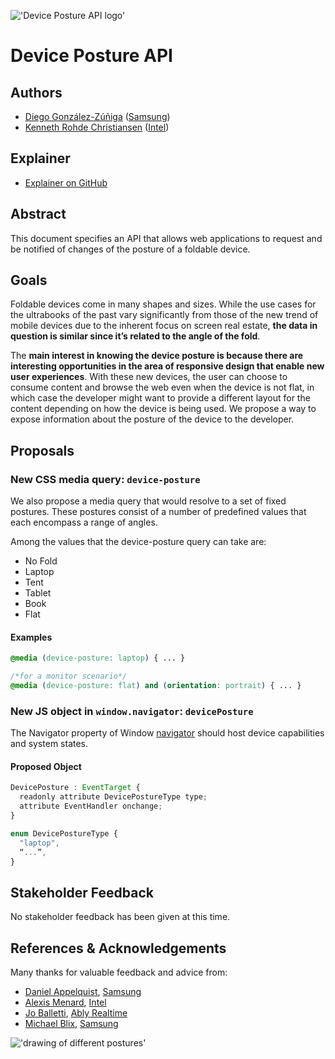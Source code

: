 !['Device Posture API logo'](https://raw.githubusercontent.com/w3c/device-posture/gh-pages/images/sf-logo-s.png)

# Device Posture API

## Authors
* [Diego González-Zúñiga](https://twitter.com/diekus) ([Samsung](https://samsunginter.net))
* [Kenneth Rohde Christiansen](https://twitter.com/kennethrohde) ([Intel](https://intel.com))

## Explainer
* [Explainer on GitHub](https://github.com/SamsungInternet/Explainers/blob/gh-pages/Foldables/FoldState.md)

## Abstract

 This document specifies an API that allows web applications to request and be notified of changes of the posture of a foldable device.

## Goals

Foldable devices come in many shapes and sizes. While the use cases for the ultrabooks of the past vary significantly from those of the new trend of mobile devices due to the inherent focus on screen real estate, **the data in question is similar since it’s related to the angle of the fold**.

The **main interest in knowing the device posture is because there are interesting opportunities in the area of responsive design that enable new user experiences**. With these new devices, the user can choose to consume content and browse the web even when the device is not flat, in which case the developer might want to provide a different layout for the content depending on how the device is being used. We propose a way to expose information about the posture of the device to the developer.

## Proposals
### New CSS media query: `device-posture`

We also propose a media query that would resolve to a set of fixed postures. These postures consist of a number of predefined values that each encompass a range of angles.

Among the values that the device-posture query can take are:
* No Fold
* Laptop
* Tent
* Tablet
* Book
* Flat

#### Examples

```css
@media (device-posture: laptop) { ... }

/*for a monitor scenario*/
@media (device-posture: flat) and (orientation: portrait) { ... }
```
### New JS object in `window.navigator`: `devicePosture`

The Navigator property of Window [navigator](https://html.spec.whatwg.org/multipage/system-state.html#the-navigator-object) should host device capabilities and system states.

#### Proposed Object
```javascript
DevicePosture : EventTarget {
  readonly attribute DevicePostureType type;
  attribute EventHandler onchange;
}

enum DevicePostureType {
  "laptop",
  “...”,
}
```

## Stakeholder Feedback
No stakeholder feedback has been given at this time.

## References & Acknowledgements
Many thanks for valuable feedback and advice from:
* [Daniel Appelquist](https://twitter.com/torgo), [Samsung](https://samsunginter.net) 
* [Alexis Menard](https://twitter.com/darktears), [Intel](https://intel.com) 
* [Jo Balletti](https://twitter.com/thisisjofrank), [Ably Realtime](https://ably.io)
* [Michael Blix](https://twitter.com/mkeblx), [Samsung](https://samsunginter.net) 

!['drawing of different postures'](https://github.com/w3c/device-posture/blob/gh-pages/images/postures.png?raw=true)
